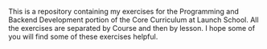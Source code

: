 This is a repository containing my exercises for the Programming and Backend Development portion of the Core Curriculum at Launch School. All the exercises are separated by Course and then by lesson. I hope some of you will find some of these exercises helpful.
